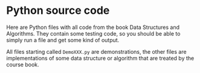 # Python source code

Here are Python files with all code from the book Data Structures and Algorithms. They contain some testing code, so you should be able to simply run a file and get some kind of output.

All files starting called `DemoXXX.py` are demonstrations, the other files are implementations of some data structure or algorithm that are treated by the course book.

